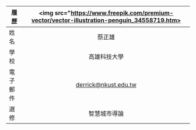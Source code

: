 |      履歷        |<img src="https://www.freepik.com/premium-vector/vector-illustration-penguin_34558719.htm>|
| ---------------- |:-----------------------------:|
| 姓名             | 蔡正雄                  |
| 學校             | 高雄科技大學                  |
| 電子郵件         | derrick@nkust.edu.tw          |
| 選修             | 智慧城市導論                  |
